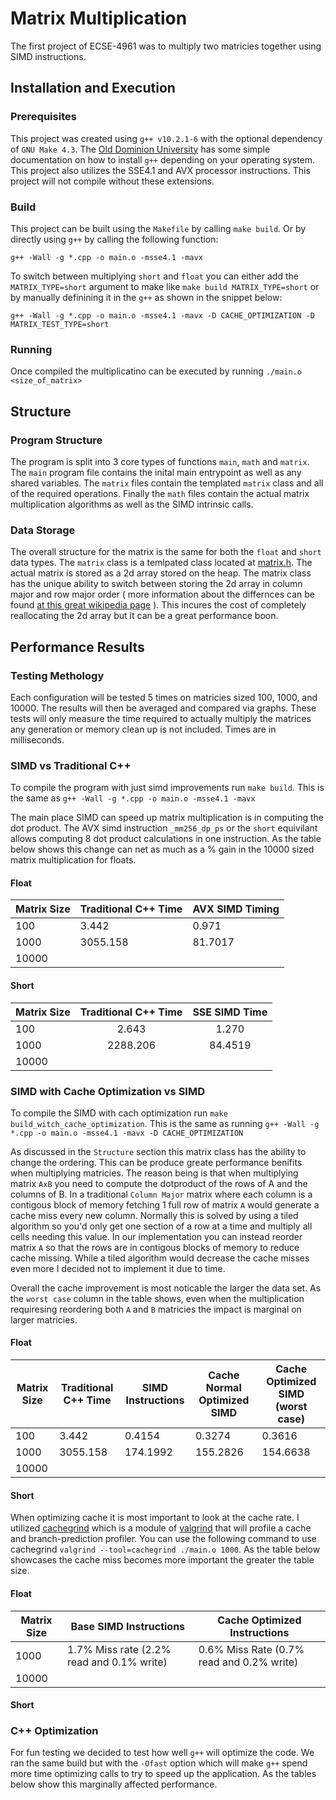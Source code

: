 # Matrix Multiplication
The first project of ECSE-4961 was to multiply two matricies together using SIMD instructions. 

## Installation and Execution
### Prerequisites
This project was created using `g++ v10.2.1-6` with the optional dependency of `GNU Make 4.3`. The [Old Dominion University](https://www.cs.odu.edu/~zeil/cs250PreTest/latest/Public/installingACompiler/) has some simple documentation on how to install `g++` depending on your operating system. This project also utilizes the SSE4.1 and AVX processor instructions. This project will not compile without these extensions. 

### Build
This project can be built using the `Makefile` by calling `make build`. Or by directly using `g++` by calling the following function:

```
g++ -Wall -g *.cpp -o main.o -msse4.1 -mavx
```

To switch between multiplying  `short` and `float` you can either add the `MATRIX_TYPE=short` argument to make like `make build MATRIX_TYPE=short` or by manually definining it in the `g++` as shown in the snippet below:
```
g++ -Wall -g *.cpp -o main.o -msse4.1 -mavx -D CACHE_OPTIMIZATION -D MATRIX_TEST_TYPE=short
```

### Running
Once compiled the multiplicatino can be executed by running `./main.o <size_of_matrix>`


## Structure 

### Program Structure
The program is split into 3 core types of functions `main`, `math` and `matrix`. The `main` program file contains the inital main entrypoint as well as any shared variables. The `matrix` files contain the templated `matrix` class and all of the required operations. Finally the `math` files contain the actual matrix multiplication algorithms as well as the SIMD intrinsic calls.

### Data Storage
The overall structure for the matrix is the same for both the `float` and `short` data types. The `matrix` class is a temlpated class located at [matrix.h](https://github.com/HonakerM/ECSE-4961/blob/main/project%201/matrix.h). The actual matrix is stored as a 2d  array stored on the heap. The matrix class has the unique ability to switch between storing the 2d array in column major and row major order ( more information about the differnces can be found [at this great wikipedia page](https://en.wikipedia.org/wiki/Row-_and_column-major_order) ). This incures the cost of completely reallocating the 2d array but it can be a great performance boon. 


## Performance Results

### Testing Methology
Each configuration will be tested 5 times on matricies sized 100, 1000, and 10000. The results will then be averaged and compared via graphs. These tests will only measure the time required to actually multiply the matrices any generation or memory clean up is not included. Times are in milliseconds. 

### SIMD vs Traditional C++
To compile the program with just simd improvements run `make build`. This is the same as `g++ -Wall -g *.cpp -o main.o -msse4.1 -mavx`


The main place SIMD can speed up matrix multiplication is in computing the dot product. The AVX simd instruction `_mm256_dp_ps` or the `short` equivilant allows computing 8 dot product calculations in one instruction. As the table below shows this change can net as much as a % gain in the 10000 sized matrix multiplication for floats. 

#### Float
| Matrix Size | Traditional C++ Time | AVX SIMD Timing |
|-------------|----------------------------|-----------------------|
| 100         | 3.442                      | 0.971                 |
| 1000        | 3055.158                   | 81.7017               |
| 10000       |                            |                       |

#### Short
| Matrix Size | Traditional C++ Time | SSE SIMD Time |
|-------------|:--------------------------:|:-------------------:|
| 100         | 2.643                      | 1.270               |
| 1000        | 2288.206                   | 84.4519             |
| 10000       |                            |                     |



### SIMD with Cache Optimization vs SIMD

To compile the SIMD with cach optimization run `make build_witch_cache_optimization`. This is the same as running `g++ -Wall -g *.cpp -o main.o -msse4.1 -mavx -D CACHE_OPTIMIZATION`

As discussed in the `Structure` section this matrix class has the ability to change the ordering. This can be produce greate performance benifits when multiplying matricies. The reason being is that when multiplying matrix `AxB` you need to compute the dotproduct of the rows of A and the columns of B. In a traditional `Column Major` matrix where each column is a contigous block of memory fetching 1 full row of matrix `A` would generate a cache miss every new column. Normally this is solved by using a tiled algorithm so you'd only get one section of a row at a time and multiply all cells needing this value. In our implementation you can instead reorder matrix `A` so that the rows are in contigous blocks of memory to reduce cache missing. While a tiled algorithm would decrease the cache misses even more I decided not to implement it due to time.

Overall the cache improvement is most noticable the larger the data set. As the `worst case` column in the table shows, even when the multiplication requiresing reordering both `A` and `B` matricies the impact is marginal on larger matricies.  

#### Float
| Matrix Size | Traditional C++ Time | SIMD Instructions | Cache Normal Optimized SIMD | Cache Optimized SIMD (worst case) |
|-------------|----------------------|-------------------|-----------------------------|-----------------------------------|
| 100         | 3.442                | 0.4154            | 0.3274                      | 0.3616                            |
| 1000        | 3055.158             | 174.1992          | 155.2826                    | 154.6638                          |
| 10000       |                      |                   |                             |                                   |

#### Short

When optimizing cache it is most important to look at the cache rate. I utilized [cachegrind](https://valgrind.org/docs/manual/cg-manual.html) which is a module of [valgrind](https://valgrind.org/downloads/?src=www.discoversdk.com) that will profile a cache and branch-prediction profiler. You can use the following command to use cachegrind `valgrind --tool=cachegrind ./main.o 1000`.  As the table below showcases the cache miss becomes more important the greater the table size.

#### Float
| Matrix Size | Base SIMD Instructions                     | Cache Optimized Instructions              |
|-------------|--------------------------------------------|-------------------------------------------|
| 1000        | 1.7% Miss rate (2.2% read and 0.1% write)  | 0.6% Miss Rate (0.7% read and 0.2% write) |
| 10000       |                                            |                                           |

#### Short

### C++ Optimization

For fun testing we decided to test how well `g++` will optimize the code. We ran the same build but with the `-Ofast` option which will make `g++` spend more time optimizing calls to try to speed up the application. As the tables below show this marginally affected performance.
